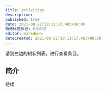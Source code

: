 ```yaml
---
title: activities
description:
published: true
date: 2021-08-21T19:11:17.403+08:00
特殊标签标记: #无标签
editor: markdown
dateCreated: 2021-08-21T19:11:17.403+08:00
---
```


请到左边的树状列表，进行查看条目。

## 简介

待续
